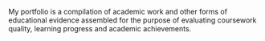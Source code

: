 My portfolio is a compilation of academic work and other forms of educational evidence assembled for the purpose of evaluating coursework quality, learning progress and academic achievements.
